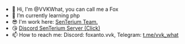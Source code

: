 - 👋 Hi, I'm @VVKWhat, you can call me a Fox
- 🌱 I’m currently learning php<!-- - 👀 I’m interested in python, php -->
- 😎 I'm work here: [SenTerium Team.](https://senterium.cloud/)
- 😘 [Discord SenTerium Server (Click)](https://discord.gg/ZWRCry6bsA)
- 📫 How to reach me: Discord: foxanto.vvk, Telegram: [t.me/vvk_what](https://t.me/vvk_what)
<!--- 💞️ I’m looking to collaborate on alone --->
<!---
VVKWhat/VVKWhat is a ✨ special ✨ repository because its `README.md` (this file) appears on your GitHub profile.
You can click the Preview link to take a look at your changes.
--->
